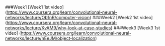 ###Week1
[Week1 1st video]
(https://www.coursera.org/learn/convolutional-neural-networks/lecture/Ob1nR/computer-vision)
###Week2
[Week2 1st video]
(https://www.coursera.org/learn/convolutional-neural-networks/lecture/KvAM9/why-look-at-case-studies)
###Week3
[Week3 1st video]
(https://www.coursera.org/learn/convolutional-neural-networks/lecture/nEeJM/object-localization)
